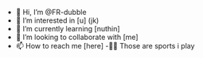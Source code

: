 - 👋 Hi, I’m @FR-dubble
- 👀 I’m interested in [u] (jk)
- 🌱 I’m currently learning [nuthin]
- 💞️ I’m looking to collaborate with [me]
- 📫 How to reach me [here]
-🥍🏈 Those are sports i play

<!---
FR-dubble/FR-dubble is a ✨ special ✨ repository because its `README.md` (this file) appears on your GitHub profile.
You can click the Preview link to take a look at your changes.
--->
